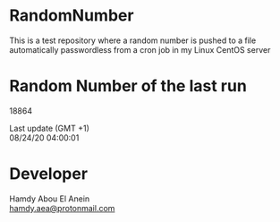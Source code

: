 # RandomNumber    
This is a test repository where a random number is pushed to a file automatically passwordless from a cron job in my Linux CentOS server    
# Random Number of the last run   
18864
      
Last update (GMT +1)    
08/24/20 04:00:01
# Developer    
Hamdy Abou El Anein   
hamdy.aea@protonmail.com
